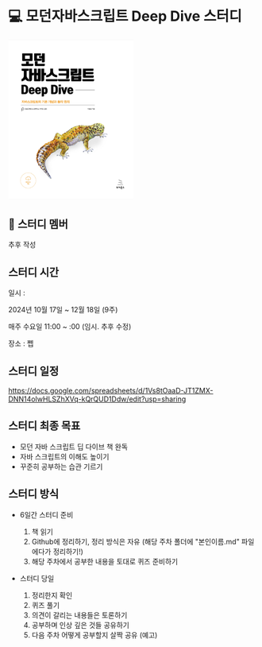 # 💻 모던자바스크립트 Deep Dive 스터디

<img src="https://raw.githubusercontent.com/hy57in/study-javascript-deep-dive/refs/heads/main/images/img.png" width="50%" alt="책 표지" />

## 🐥 스터디 멤버

추후 작성

## 스터디 시간

일시 : 

2024년 10월 17일 ~ 12월 18일 (9주)

매주 수요일 11:00 ~ :00 (임시. 추후 수정)

장소 : 쩹


## 스터디 일정

https://docs.google.com/spreadsheets/d/1Vs8tOaaD-JT1ZMX-DNN14oIwHLSZhXVq-kQrQUD1Ddw/edit?usp=sharing


## 스터디 최종 목표

- 모던 자바 스크립트 딥 다이브 책 완독
- 자바 스크립트의 이해도 높이기
- 꾸준히 공부하는 습관 기르기

## 스터디 방식

- 6일간 스터디 준비
  1. 책 읽기
  2. Github에 정리하기, 정리 방식은 자유 (해당 주차 폴더에 "본인이름.md" 파일에다가 정리하기!)
  3. 해당 주차에서 공부한 내용을 토대로 퀴즈 준비하기
 
- 스터디 당일
  1. 정리한지 확인
  2. 퀴즈 풀기
  3. 의견이 갈리는 내용들은 토론하기
  4. 공부하며 인상 깊은 것들 공유하기
  5. 다음 주차 어떻게 공부할지 살짝 공유 (예고)
     
